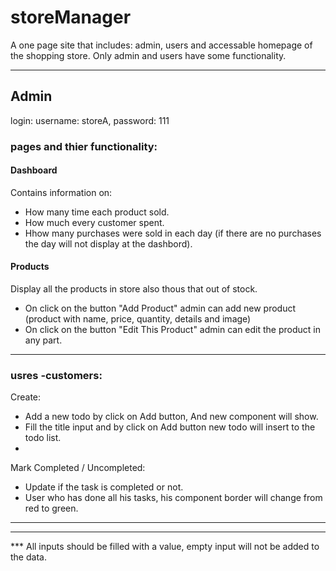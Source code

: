 # storeManager
A one page site that includes: admin, users and accessable homepage of the shopping store.
Only admin and users have some functionality.
___
## Admin
login: username: storeA, password: 111

### pages and thier functionality:
#### Dashboard 
Contains information on:
-  How many time each product sold.
-  How much every customer spent.
- Hhow many purchases were sold in each day (if there are no purchases the day will not display at the dashbord). 

#### Products 
Display all the products in store also thous that out of stock.
- On click on the button "Add Product" admin can add new product (product with name, price, quantity, details and image)  
- On click on the button "Edit This Product" admin can edit the product in any part.

 ___
### usres -customers: 
Create:
   - Add a new todo by click on Add button, And new component will show.
   - Fill the title input and by click on Add button new todo will insert to the todo list.
   - 
Mark Completed / Uncompleted:
  - Update if the task is completed or not.
  - User who has done all his tasks, his component border will change from red to green.
 ___

 ___

***  All inputs should be filled with a value, empty input will not be added to the data.

